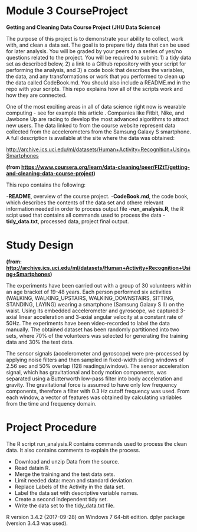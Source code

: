 # Module 3 CourseProject
**Getting and Cleaning Data Course Project (JHU Data Science)**

The purpose of this project is to demonstrate your ability to collect, work with, and clean a data set. The goal is to prepare tidy data that can be used for later analysis. You will be graded by your peers on a series of yes/no questions related to the project. You will be required to submit: 1) a tidy data set as described below, 2) a link to a Github repository with your script for performing the analysis, and 3) a code book that describes the variables, the data, and any transformations or work that you performed to clean up the data called CodeBook.md. You should also include a README.md in the repo with your scripts. This repo explains how all of the scripts work and how they are connected.

One of the most exciting areas in all of data science right now is wearable computing - see for example this article . Companies like Fitbit, Nike, and Jawbone Up are racing to develop the most advanced algorithms to attract new users. The data linked to from the course website represent data collected from the accelerometers from the Samsung Galaxy S smartphone. A full description is available at the site where the data was obtained:

http://archive.ics.uci.edu/ml/datasets/Human+Activity+Recognition+Using+Smartphones

**(from https://www.coursera.org/learn/data-cleaning/peer/FIZtT/getting-and-cleaning-data-course-project)**

This repo contains the following:

-**README**, overview of the course project.
-**CodeBook.md**, the code book, which describes the contents of the data set and othere relevant information needed in order to process output file
-**run_analysis.R**, the R scipt used that contains all commands used to process the data
-**tidy_data.txt**, processed data, project final output.

# Study Design

**(from: http://archive.ics.uci.edu/ml/datasets/Human+Activity+Recognition+Using+Smartphones)**

The experiments have been carried out with a group of 30 volunteers within an age bracket of 19-48 years. Each person performed six activities (WALKING, WALKING_UPSTAIRS, WALKING_DOWNSTAIRS, SITTING, STANDING, LAYING) wearing a smartphone (Samsung Galaxy S II) on the waist. Using its embedded accelerometer and gyroscope, we captured 3-axial linear acceleration and 3-axial angular velocity at a constant rate of 50Hz. The experiments have been video-recorded to label the data manually. The obtained dataset has been randomly partitioned into two sets, where 70% of the volunteers was selected for generating the training data and 30% the test data. 

The sensor signals (accelerometer and gyroscope) were pre-processed by applying noise filters and then sampled in fixed-width sliding windows of 2.56 sec and 50% overlap (128 readings/window). The sensor acceleration signal, which has gravitational and body motion components, was separated using a Butterworth low-pass filter into body acceleration and gravity. The gravitational force is assumed to have only low frequency components, therefore a filter with 0.3 Hz cutoff frequency was used. From each window, a vector of features was obtained by calculating variables from the time and frequency domain.

# Project Procedure

The R script run_analysis.R contains commands used to process the clean data. It also contains comments to explain the process. 

- Download and unzip Data from the source.
- Read datain R.
- Merge the training and the test data sets.
- Limit needed data: mean and standard deviation.
- Replace Labels of the Activity in the data set.
- Label the data set with descriptive variable names.
- Create a second independent tidy set.
- Write the data set to the tidy_data.txt file.

R version 3.4.2 (2017-09-28) on Windows 7 64-bit edition. dplyr package (version 3.4.3 was used).
